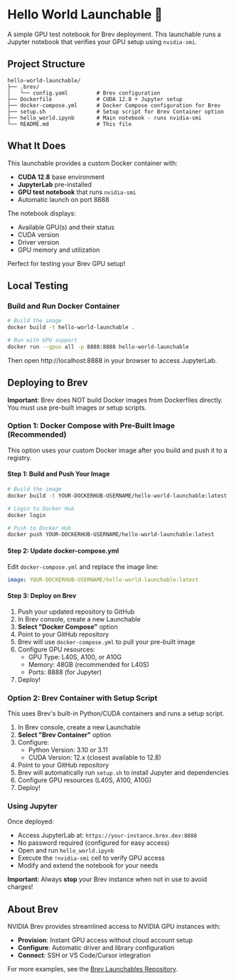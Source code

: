 # Hello World Launchable 🚀

A simple GPU test notebook for Brev deployment. This launchable runs a Jupyter notebook that verifies your GPU setup using `nvidia-smi`.

## Project Structure

```
hello-world-launchable/
├── .brev/
│   └── config.yaml         # Brev configuration
├── Dockerfile              # CUDA 12.8 + Jupyter setup
├── docker-compose.yml      # Docker Compose configuration for Brev
├── setup.sh                # Setup script for Brev Container option
├── hello_world.ipynb       # Main notebook - runs nvidia-smi
└── README.md               # This file
```

## What It Does

This launchable provides a custom Docker container with:
- **CUDA 12.8** base environment
- **JupyterLab** pre-installed
- **GPU test notebook** that runs `nvidia-smi`
- Automatic launch on port 8888

The notebook displays:
- Available GPU(s) and their status
- CUDA version
- Driver version  
- GPU memory and utilization

Perfect for testing your Brev GPU setup!

## Local Testing

### Build and Run Docker Container

```bash
# Build the image
docker build -t hello-world-launchable .

# Run with GPU support
docker run --gpus all -p 8888:8888 hello-world-launchable
```

Then open http://localhost:8888 in your browser to access JupyterLab.

## Deploying to Brev

**Important**: Brev does NOT build Docker images from Dockerfiles directly. You must use pre-built images or setup scripts.

### Option 1: Docker Compose with Pre-Built Image (Recommended)

This option uses your custom Docker image after you build and push it to a registry.

#### Step 1: Build and Push Your Image

```bash
# Build the image
docker build -t YOUR-DOCKERHUB-USERNAME/hello-world-launchable:latest .

# Login to Docker Hub
docker login

# Push to Docker Hub
docker push YOUR-DOCKERHUB-USERNAME/hello-world-launchable:latest
```

#### Step 2: Update docker-compose.yml

Edit `docker-compose.yml` and replace the image line:
```yaml
image: YOUR-DOCKERHUB-USERNAME/hello-world-launchable:latest
```

#### Step 3: Deploy on Brev

1. Push your updated repository to GitHub
2. In Brev console, create a new Launchable
3. **Select "Docker Compose"** option
4. Point to your GitHub repository
5. Brev will use `docker-compose.yml` to pull your pre-built image
6. Configure GPU resources:
   - GPU Type: L40S, A100, or A10G
   - Memory: 48GB (recommended for L40S)
   - Ports: 8888 (for Jupyter)
7. Deploy!

### Option 2: Brev Container with Setup Script

This uses Brev's built-in Python/CUDA containers and runs a setup script.

1. In Brev console, create a new Launchable
2. **Select "Brev Container"** option
3. Configure:
   - Python Version: 3.10 or 3.11
   - CUDA Version: 12.x (closest available to 12.8)
4. Point to your GitHub repository
5. Brev will automatically run `setup.sh` to install Jupyter and dependencies
6. Configure GPU resources (L40S, A100, A10G)
7. Deploy!

### Using Jupyter

Once deployed:
- Access JupyterLab at: `https://your-instance.brev.dev:8888`
- No password required (configured for easy access)
- Open and run `hello_world.ipynb`
- Execute the `!nvidia-smi` cell to verify GPU access
- Modify and extend the notebook for your needs

**Important**: Always **stop** your Brev instance when not in use to avoid charges!

## About Brev

NVIDIA Brev provides streamlined access to NVIDIA GPU instances with:
- **Provision**: Instant GPU access without cloud account setup
- **Configure**: Automatic driver and library configuration  
- **Connect**: SSH or VS Code/Cursor integration

For more examples, see the [Brev Launchables Repository](https://github.com/brevdev/launchables).

